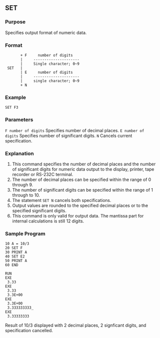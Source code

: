 ## SET 

### Purpose
Specifies output format of numeric data.

### Format
```basic
       + F     number of digits
       |     ---------------------
       |     Single character; 0~9
 SET   |
       | E     number of digits
       |     ---------------------
       |     single character; 0~9
       + N  
```

### Example
```basic
SET F3
```

### Parameters
```F number of digits``` Specifies number of decimal places.
```E number of digits``` Specifies number of significant digits.
```N``` Cancels current specification.

### Explanation
1. This command specifies the number of decimal places and the number of 
significant digits for numeric data output to the display, printer, tape
recorder or RS-232C terminal.
2. The number of decimal places can be specified within the range of 0 through 9.
3. The number of significant digits can be specified within the range of 1
through to 10. 
4. The statement ```SET N``` cancels both specifications.
5. Output values are rounded to the specified decimal places or to the
specified significant digits.
6. This command is only valid for output data. The mantissa part for internal
calculations is still 12 digits.

### Sample Program

```basic
10 A = 10/3
20 SET F
30 PRINT A
40 SET E2
50 PRINT A
60 END
```


```
RUN
EXE
 3.33
EXE
 3.33
 3.3E+00
EXE
 3.3E+00
 3.333333333_
EXE
 3.33333333
```

Result of 10/3 displayed with 2 decimal places, 2 signficant digits, 
and specification cancelled.